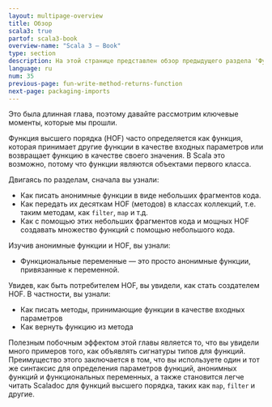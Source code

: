 ```yaml
---
layout: multipage-overview
title: Обзор
scala3: true
partof: scala3-book
overview-name: "Scala 3 — Book"
type: section
description: На этой странице представлен обзор предыдущего раздела 'Функции'.
language: ru
num: 35
previous-page: fun-write-method-returns-function
next-page: packaging-imports
---
```


Это была длинная глава, поэтому давайте рассмотрим ключевые моменты, которые мы прошли.

Функция высшего порядка (HOF) часто определяется как функция, 
которая принимает другие функции в качестве входных параметров или возвращает функцию в качестве своего значения. 
В Scala это возможно, потому что функции являются объектами первого класса.

Двигаясь по разделам, сначала вы узнали:

- Как писать анонимные функции в виде небольших фрагментов кода.
- Как передать их десяткам HOF (методов) в классах коллекций, т.е. таким методам, как `filter`, `map` и т.д.
- Как с помощью этих небольших фрагментов кода и мощных HOF создавать множество функций с помощью небольшого кода.

Изучив анонимные функции и HOF, вы узнали:

- Функциональные переменные — это просто анонимные функции, привязанные к переменной.

Увидев, как быть потребителем HOF, вы увидели, как стать создателем HOF. 
В частности, вы узнали:

- Как писать методы, принимающие функции в качестве входных параметров
- Как вернуть функцию из метода

Полезным побочным эффектом этой главы является то, 
что вы увидели много примеров того, как объявлять сигнатуры типов для функций. 
Преимущество этого заключается в том, что вы используете один и тот же синтаксис 
для определения параметров функций, анонимных функций и функциональных переменных, 
а также становится легче читать Scaladoc для функций высшего порядка, таких как `map`, `filter` и другие.

